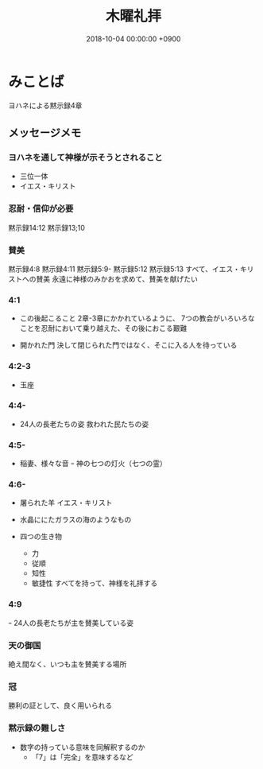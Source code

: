 ﻿---
layout: post
title:  木曜礼拝
date:   2018-10-04 00:00:00 +0900
categories: jekyll update
tags:
- jekyll
---

# みことば
ヨハネによる黙示録4章

## メッセージメモ
### ヨハネを通して神様が示そうとされること
- 三位一体
- イエス・キリスト

### 忍耐・信仰が必要
黙示録14:12
黙示録13;10

### 賛美
黙示録4:8
黙示録4:11
黙示録5:9-
黙示録5:12
黙示録5:13
すべて、イエス・キリストへの賛美
永遠に神様のみかおを求めて、賛美を献げたい

### 4:1
- この後起こること
2章-3章にかかれているように、
7つの教会がいろいろなことを忍耐において乗り越えた、その後におこる艱難

- 開かれた門
決して閉じられた門ではなく、そこに入る人を待っている

### 4:2-3
- 玉座

### 4:4-
- 24人の長老たちの姿
救われた民たちの姿

### 4:5-
- 稲妻、様々な音
ｰ 神の七つの灯火（七つの霊）

### 4:6-
- 屠られた羊
イエス・キリスト

- 水晶ににたガラスの海のようなもの
- 四つの生き物
  - 力
  - 従順
  - 知性
  - 敏捷性
すべてを持って、神様を礼拝する

### 4:9
ｰ 24人の長老たちが主を賛美している姿

### 天の御国
絶え間なく、いつも主を賛美する場所

### 冠
勝利の証として、良く用いられる

### 黙示録の難しさ
- 数字の持っている意味を同解釈するのか
  - 「7」は「完全」を意味するなど

